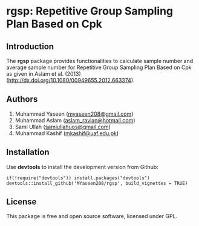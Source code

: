 # rgsp: Repetitive Group Sampling Plan Based on Cpk

## Introduction
 The **rgsp** package provides functionalities to calculate sample number and average sample number for Repetitive Group Sampling Plan Based on Cpk as given in Aslam et al. (2013) (http://dx.doi.org/10.1080/00949655.2012.663374).

## Authors
1. Muhammad Yaseen (myaseen208@gmail.com)
2. Muhammad Aslam (aslam_ravian@hotmail.com)
3. Sami Ullah (samiullahuos@gmail.com)
4. Muhammad Kashif (mkashif@uaf.edu.pk)

## Installation
Use **devtools** to install the development version from Github:

```{r}
if(!require("devtools")) install.packages("devtools")
devtools::install_github('MYaseen208/rgsp', build_vignettes = TRUE)
```

## License
This package is free and open source software, licensed under GPL.
